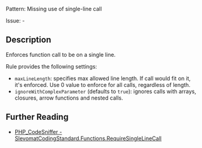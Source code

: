 Pattern: Missing use of single-line call

Issue: -

## Description

Enforces function call to be on a single line.

Rule provides the following settings:

* `maxLineLength`: specifies max allowed line length. If call would fit on it, it's enforced. Use 0 value to enforce for all calls, regardless of length.
* `ignoreWithComplexParameter` (defaults to `true`): ignores calls with arrays, closures, arrow functions and nested calls.

## Further Reading

* [PHP_CodeSniffer - SlevomatCodingStandard.Functions.RequireSingleLineCall](https://github.com/slevomat/coding-standard/blob/master/doc/functions.md#slevomatcodingstandardfunctionsrequiresinglelinecall-)